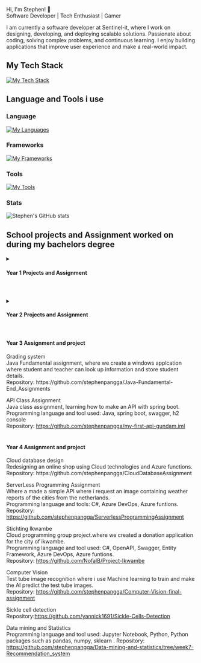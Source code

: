 Hi, I'm Stephen! 👋
<br/>
Software Developer | Tech Enthusiast | Gamer

I am currently a software developer at Sentinel-it, where I work on designing, developing, and deploying scalable solutions. Passionate about coding, solving complex problems, and continuous learning. I enjoy building applications that improve user experience and make a real-world impact.


## My Tech Stack
[![My Tech Stack](https://skillicons.dev/icons?i=angular,cs,dotnet,ts,nextjs,mysql,azure )](https://skillicons.dev)

## Language and Tools i use ##

### Language
[![My Languages](https://skillicons.dev/icons?i=html,css,cs,php,java,py )](https://skillicons.dev)


### Frameworks
[![My Frameworks](https://skillicons.dev/icons?i=spring,laravel,dotnet )](https://skillicons.dev)

### Tools
[![My Tools](https://skillicons.dev/icons?i=vscode,visualstudio,github,idea,jenkins,azure)](https://skillicons.dev)

### Stats
![Stephen's GitHub stats](https://github-readme-stats.vercel.app/api?username=stephenpangga&show_icons=true&theme=dracula)
<!-- some of the logo
<img align="left" alt="Java" width="30px" style="padding-right:10px;" src="https://cdn.jsdelivr.net/gh/devicons/devicon/icons/java/java-original.svg"/>
<img align="left" alt="Spring" width="30px" style="padding-right:10px;" src="https://cdn.jsdelivr.net/gh/devicons/devicon/icons/spring/spring-original.svg" />
<img align="left" alt="Git" width="30px" style="padding-right:10px;" src="https://cdn.jsdelivr.net/gh/devicons/devicon/icons/git/git-original.svg" />
<img align="left" alt="Linux" width="30px" style="padding-right:10px;" src="https://cdn.jsdelivr.net/gh/devicons/devicon/icons/linux/linux-original.svg" />
<img align="left" alt="HTML" width="30px" style="padding-right:10px;" src="https://cdn.jsdelivr.net/gh/devicons/devicon/icons/html5/html5-plain.svg" />
<img align="left" alt="CSS" width="30px" style="padding-right:10px;" src="https://cdn.jsdelivr.net/gh/devicons/devicon/icons/css3/css3-plain.svg" />
<img align="left" alt="JavaScript" width="30px" style="padding-right:10px;" src="https://cdn.jsdelivr.net/gh/devicons/devicon/icons/javascript/javascript-plain.svg" />
<img align="left" alt="Python" width="30px" style="padding-right:10px;" src="https://cdn.jsdelivr.net/gh/devicons/devicon/icons/python/python-plain.svg" />
<img align="left" alt="GitHub" width="30px" style="padding-right:10px;" src="https://cdn.jsdelivr.net/gh/devicons/devicon/icons/github/github-original.svg" />
-->


## School projects and Assignment worked on during my bachelors degree

<details>
    <summary> <h4> Year 1 Projects and Assignment </h4></summary>
    Project Someren <br/>
    Project where we implement a database scheme with an application for the school event for someren. <br/>
    Programming language and tool used: C#, MySQL, ERD <br/>
    Repository: https://github.com/stephenpangga/Project-Someren 
    <br/>
    Project Chapeau <br/>
    Designing and creating an windows application. <br/>
    Programming language and tool: C#, windows from, MySQL database <br/>
    Repository: https://github.com/stephenpangga/Project-Chapeau <br/>
</details>

#
<details>
    <summary> <h4> Year 2 Projects and Assignment </h4></summary>
    PHP assigment <br/>
    Repository: https://github.com/stephenpangga/PHP2-Project <br/>
    Haarlem Festival <br/>
    Repository: <br/>
    NoSQL project<br/>
    Repository: https://github.com/stephenpangga/NoSql-Group-Project <br/>
    Code Generation <br/>
    Repository: https://github.com/stephenpangga/Project-Code-Generation-1920 <br/>
</details>

#
<detail>
    <summary> <h4> Year 3 Assignment and project </h4></summary>
Grading system <br/>
Java Fundamental assignment, where we create a windows applcation where student and teacher can look up information and store student details. <br/>
Repository: https://github.com/stephenpangga/Java-Fundamental-End_Assignments <br/>

API Class Assignment <br/>
Java class assignment, learning how to make an API with spring boot.<br/>
Programming language and tool used: Java, spring boot, swagger, h2 console <br/>
Repository: https://github.com/stephenpangga/my-first-api-gundam.iml <br/>
</details>


#
<detail>
    <summary> <h4> Year 4 Assignment and project </h4></summary>
Cloud database design <br/>
Redesigning an online shop using Cloud technologies and Azure functions. <br/>
Repository: https://github.com/stephenpangga/CloudDatabaseAssignment <br/>

ServerLess Programming Assignment <br/>
Where a made a simple API where i request an image containing weather reports of the cities from the netherlands. <br/>
Programming language and tools:  C#, Azure DevOps, Azure funtions. <br/>
Repository: https://github.com/stephenpangga/ServerlessProgrammingAssignment <br/>

Stichting Ikwambe <br/>
Cloud programming group project.where we created a donation application for the city of ikwambe.<br/>
Programming language and tool used: C#, OpenAPI, Swagger, Entity Framework, Azure DevOps, Azure funtions. <br/>
Repository: https://github.com/NofalB/Project-Ikwambe <br/>

Computer Vision <br/>
Test tube image recognition where i use Machine learning to train and make the AI predict the test tube images.<br/>
Repository: https://github.com/stephenpangga/Computer-Vision-final-assignment <br/>

Sickle cell detection <br/>
Repository:https://github.com/yannick1691/Sickle-Cells-Detection<br/>

Data mining and Statistics <br/>
Programming language and tool used: Jupyter Notebook, Python, Python packages such as pandas, numpy, sklearn .
Repository: https://github.com/stephenpangga/Data-mining-and-statistics/tree/week7-Recommendation_system <br/>
</details>
